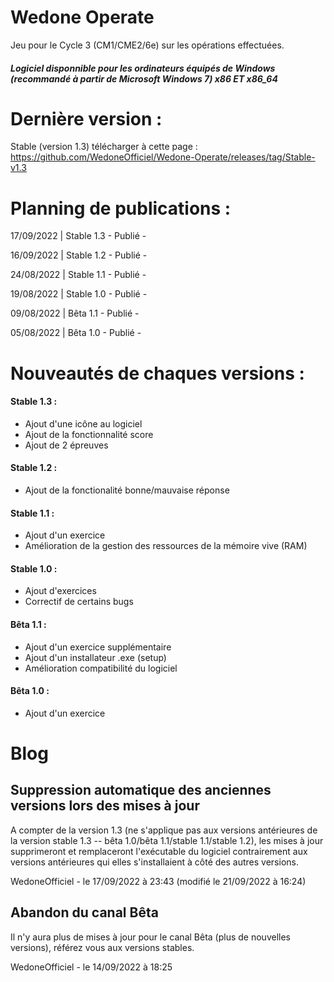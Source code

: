 # Wedone Operate
Jeu pour le Cycle 3 (CM1/CME2/6e) sur les opérations effectuées. 
##### Logiciel disponnible pour les ordinateurs équipés de Windows (recommandé à partir de  Microsoft Windows 7) x86 ET x86_64



# Dernière version :
Stable (version 1.3) télécharger à cette page : https://github.com/WedoneOfficiel/Wedone-Operate/releases/tag/Stable-v1.3
# Planning de publications :
17/09/2022 | Stable 1.3 - Publié -

16/09/2022 | Stable 1.2 - Publié -

24/08/2022 | Stable 1.1 - Publié -

19/08/2022 | Stable 1.0 - Publié -

09/08/2022 | Bêta 1.1 - Publié -

05/08/2022 | Bêta 1.0 - Publié -

# Nouveautés de chaques versions :
#### Stable 1.3 :
- Ajout d'une icône au logiciel
- Ajout de la fonctionnalité score
- Ajout de 2 épreuves
#### Stable 1.2 :
- Ajout de la fonctionalité bonne/mauvaise réponse
#### Stable 1.1 :
- Ajout d'un exercice
- Amélioration de la gestion des ressources de la mémoire vive (RAM)
#### Stable 1.0 :
- Ajout d'exercices
- Correctif de certains bugs
#### Bêta 1.1 :
- Ajout d'un exercice supplémentaire 
- Ajout d'un installateur .exe (setup)
- Amélioration compatibilité du logiciel
#### Bêta 1.0 : 
- Ajout d'un exercice 

# Blog
## Suppression automatique des anciennes versions lors des mises à jour
A compter de la version 1.3 (ne s'applique pas aux versions antérieures de la version stable 1.3 -- bêta 1.0/bêta 1.1/stable 1.1/stable 1.2), les mises à jour supprimeront et remplaceront l'exécutable du logiciel contrairement aux versions antérieures qui elles s'installaient à côté des autres versions.

WedoneOfficiel - le 17/09/2022 à 23:43 (modifié le 21/09/2022 à 16:24)

## Abandon du canal Bêta
Il n'y aura plus de mises à jour pour le canal Bêta (plus de nouvelles versions), référez vous aux versions stables.

WedoneOfficiel - le 14/09/2022 à 18:25
